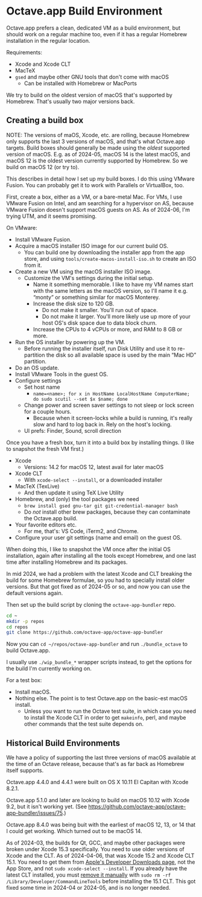 # Octave.app Build Environment

Octave.app prefers a clean, dedicated VM as a build environment, but should work on a regular machine too, even if it has a regular Homebrew installation in the regular location.

Requirements:

* Xcode and Xcode CLT
* MacTeX
* `gsed` and maybe other GNU tools that don't come with macOS
  * Can be installed with Homebrew or MacPorts

We try to build on the oldest version of macOS that's supported by Homebrew. That's usually two major versions back.

## Creating a build box

NOTE: The versions of maOS, Xcode, etc. are rolling, because Homebrew only supports the last 3 versions of macOS, and that's what Octave.app targets. Build boxes should generally be made using the *oldest* supported version of macOS. E.g. as of 2024-05, macOS 14 is the latest macOS, and macOS 12 is the oldest version currently supported by Homebrew. So we build on macOS 12 (or try to).

This describes in detail how I set up my build boxes. I do this using VMware Fusion. You can probably get it to work with Parallels or VirtualBox, too.

First, create a box, either as a VM, or a bare-metal Mac. For VMs, I use VMware Fusion on Intel, and am searching for a hypervisor on AS, because VMware Fusion doesn't support macOS guests on AS. As of 2024-06, I'm trying UTM, and it seems promising.

On VMware:

* Install VMware Fusion.
* Acquire a macOS installer ISO image for our current build OS.
  * You can build one by downloading the installer app from the app store, and using `tools/create-macos-install-iso.sh` to create an ISO from it.
* Create a new VM using the macOS installer ISO image.
  * Customize the VM's settings during the initial setup.
    * Name it something memorable. I like to have my VM names start with the same letters as the macOS version, so I'll name it e.g. “monty” or something similar for macOS Monterey.
    * Increase the disk size to 120 GB.
      * Do not make it smaller. You'll run out of space.
      * Do not make it larger. You'll more likely use up more of your host OS's disk space due to data block churn.
    * Increase the CPUs to 4 vCPUs or more, and RAM to 8 GB or more.
* Run the OS installer by powering up the VM.
  * Before running the installer itself, run Disk Utility and use it to re-partition the disk so all available space is used by the main “Mac HD” partition.
* Do an OS update.
* Install VMware Tools in the guest OS.
* Configure settings
  * Set host name
    * `name=<name>; for x in HostName LocalHostName ComputerName; do sudo scutil --set $x $name; done`
  * Change power and screen saver settings to not sleep or lock screen for a couple hours.
    * Because when it screen-locks while a build is running, it's really slow and hard to log back in. Rely on the host's locking.
  * UI prefs: Finder, Sound, scroll direction

Once you have a fresh box, turn it into a build box by installing things. (I like to snapshot the fresh VM first.)

* Xcode
  * Versions: 14.2 for macOS 12, latest avail for later macOS
* Xcode CLT
  * With `xcode-select --install`, or a downloaded installer
* MacTeX (TexLive)
  * And then update it using TeX Live Utility
* Homebrew, and (only) the tool packages we need
  * `brew install gsed gnu-tar git git-credential-manager bash`
  * Do _not_ install other brew packages, because they can contaminate the Octave.app build.
* Your favorite editors etc.
  * For me, that's: VS Code, iTerm2, and Chrome.
* Configure your user git settings (name and email) on the guest OS.

When doing this, I like to snapshot the VM once after the initial OS installation, again after installing all the tools except Homebrew, and one last time after installing Homebrew and its packages.

In mid 2024, we had a problem with the latest Xcode and CLT breaking the build for some Homebrew formulae, so you had to specially install older versions. But that got fixed as of 2024-05 or so, and now you can use the default versions again.

Then set up the build script by cloning the `octave-app-bundler` repo.

```bash
cd ~
mkdir -p repos
cd repos
git clone https://github.com/octave-app/octave-app-bundler
```

Now you can `cd ~/repos/octave-app-bundler` and run `./bundle_octave` to build Octave.app.

I usually use `./wip_bundle_*` wrapper scripts instead, to get the options for the build I'm currently working on.

For a test box:

* Install macOS.
* Nothing else. The point is to test Octave.app on the basic-est macOS install.
  * Unless you want to run the Octave test suite, in which case you need to install the Xcode CLT in order to get `makeinfo`, perl, and maybe other commands that the test suite depends on.

## Historical Build Environments

We have a policy of supporting the last three versions of macOS available at the time of an Octave release, because that's as far back as Homebrew itself supports.

Octave.app 4.4.0 and 4.4.1 were built on OS X 10.11 El Capitan with Xcode 8.2.1.

Octave.app 5.1.0 and later are looking to build on macOS 10.12 with Xcode 9.2, but it isn't working yet. (See <https://github.com/octave-app/octave-app-bundler/issues/75>.)

Octave.app 8.4.0 was being buit with the earliest of macOS 12, 13, or 14 that I could get working. Which turned out to be macOS 14.

As of 2024-03, the builds for Qt, GCC, and maybe other packages were broken under Xcode 15.3 specifically. You need to use older versions of Xcode and the CLT. As of 2024-04-06, that was Xcode 15.2 and Xcode CLT 15.1. You need to get them from [Apple's Developer Downloads page](https://developer.apple.com/download/all/?q=xcode), not the App Store, and not `sudo xcode-select --install`. If you already have the latest CLT installed, you must [remove it manually](https://github.com/Homebrew/homebrew-core/issues/162714#issuecomment-2027462141) with `sudo rm -rf /Library/Developer/CommandLineTools` before installing the 15.1 CLT. This got fixed some time in 2024-04 or 2024-05, and is no longer needed.
